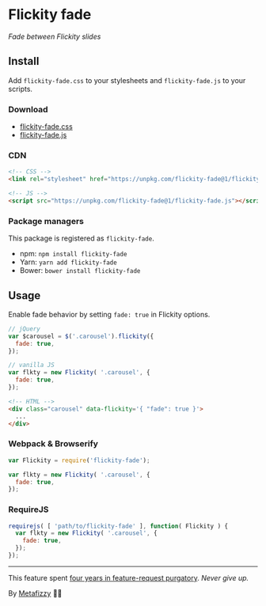 # Flickity fade

_Fade between Flickity slides_

## Install

Add `flickity-fade.css` to your stylesheets and `flickity-fade.js` to your scripts.

### Download

+ [flickity-fade.css](https://unpkg.com/flickity-fade@1/flickity-fade.css)
+ [flickity-fade.js](https://unpkg.com/flickity-fade@1/flickity-fade.js)

### CDN

``` html
<!-- CSS -->
<link rel="stylesheet" href="https://unpkg.com/flickity-fade@1/flickity-fade.css">

<!-- JS -->
<script src="https://unpkg.com/flickity-fade@1/flickity-fade.js"></script>
```

### Package managers

This package is registered as `flickity-fade`.

+ npm: `npm install flickity-fade`
+ Yarn: `yarn add flickity-fade`
+ Bower: `bower install flickity-fade`

## Usage

Enable fade behavior by setting `fade: true` in Flickity options.

``` js
// jQuery
var $carousel = $('.carousel').flickity({
  fade: true,
});
```

``` js
// vanilla JS
var flkty = new Flickity( '.carousel', {
  fade: true,
});
```

``` html
<!-- HTML -->
<div class="carousel" data-flickity='{ "fade": true }'>
  ...
</div>
```

### Webpack & Browserify

``` js
var Flickity = require('flickity-fade');

var flkty = new Flickity( '.carousel', {
  fade: true,
});
```

### RequireJS

``` js
requirejs( [ 'path/to/flickity-fade' ], function( Flickity ) {
  var flkty = new Flickity( '.carousel', {
    fade: true,
  });
});
```

---

This feature spent [four years in feature-request purgatory](https://github.com/metafizzy/flickity/issues/26). _Never give up._

By [Metafizzy](https://metafizzy.co) 🌈🐻
